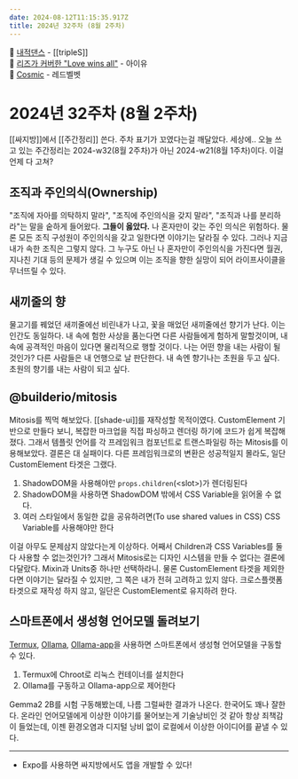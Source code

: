 ```yaml
---
date: 2024-08-12T11:15:35.917Z
title: 2024년 32주차 (8월 2주차)
---
```


🎵 [내적댄스](https://www.youtube.com/watch?v=9bfWvaQskLU) - [[tripleS]]   
🎵 [리즈가 커버한 "Love wins all"](https://www.youtube.com/watch?v=14EVkqMkNEo) - 아이유    
🎵 [Cosmic](https://www.youtube.com/watch?v=ycZ0sHLLEJA) - 레드벨벳

# 2024년 32주차 (8월 2주차)

[[싸지방]]에서 [[주간정리]] 쓴다. 주차 표기가 꼬였다는걸 깨달았다. 세상에.. 오늘 쓰고 있는 주간정리는 2024-w32(8월 2주차)가 아닌 2024-w21(8월 1주차)이다. 이걸 언제 다 고쳐?

## 조직과 주인의식(Ownership)

"조직에 자아를 의탁하지 말라", "조직에 주인의식을 갖지 말라", "조직과 나를 분리하라"는 말을 숱하게 들어왔다. **그들이 옳았다.** 나 혼자만이 갖는 주인 의식은 위험하다. 물론 모든 조직 구성원이 주인의식을 갖고 일한다면 이야기는 달라질 수 있다. 그러나 지금 내가 속한 조직은 그렇지 않다. 그 누구도 아닌 나 혼자만이 주인의식을 가진다면 월권, 지나친 기대 등의 문제가 생길 수 있으며 이는 조직을 향한 실망이 되어 라이프사이클을 무너뜨릴 수 있다.

## 새끼줄의 향

물고기를 꿰었던 새끼줄에선 비린내가 나고, 꽃을 매었던 새끼줄에선 향기가 난다. 이는 인간도 동일하다. 내 속에 험한 사상을 품는다면 다른 사람들에게 험하게 말할것이며, 내 속에 공격적인 마음이 있다면 물리적으로 행할 것이다. 나는 어떤 향을 내는 사람이 될 것인가? 다른 사람들은 내 언행으로 날 판단한다. 내 속엔 향기나는 초원을 두고 싶다. 초원의 향기를 내는 사람이 되고 싶다.

## @builderio/mitosis

Mitosis를 찍먹 해보았다. [[shade-ui]]를 재작성할 목적이였다. CustomElement 기반으로 만들다 보니, 복잡한 마크업을 직접 파싱하고 렌더링 하기에 코드가 쉽게 복잡해졌다. 그래서 템플릿 언어를 각 프레임워크 컴포넌트로 트랜스파일링 하는 Mitosis를 이용해보았다. 결론은 대 실패이다. 다른 프레임워크로의 변환은 성공적일지 몰라도, 일단 CustomElement 타겟은 그랬다.

1. ShadowDOM을 사용해야만 `props.children`(&lt;slot&gt;)가 렌더링된다
2. ShadowDOM을 사용하면 ShadowDOM 밖에서 CSS Variable을 읽어올 수 없다.
3. 여러 스타일에서 동일한 값을 공유하려면(To use shared values in CSS) CSS Variable를 사용해야만 한다

이걸 아무도 문제삼지 않았다는게 이상하다. 어째서 Children과 CSS Variables를 둘 다 사용할 수 없는것인가? 그래서 Mitosis로는 디자인 시스템을 만들 수 없다는 결론에 다달랐다. Mixin과 Units중 하나만 선택하라니. 물론 CustomElement 타겟을 제외한다면 이야기는 달라질 수 있지만, 그 쪽은 내가 전혀 고려하고 있지 않다. 크로스플랫폼 타겟으로 재작성 하지 않고, 일단은 CustomElement로 유지하려 한다.

## 스마트폰에서 생성형 언어모델 돌려보기

[Termux](https://termux.dev), [Ollama](https://ollama.com), [Ollama-app](https://github.com/JHubi1/ollama-app)을 사용하면 스마트폰에서 생성형 언어모델을 구동할 수 있다.

1. Termux에 Chroot로 리눅스 컨테이너를 설치한다
2. Ollama를 구동하고 Ollama-app으로 제어한다

Gemma2 2B를 시험 구동해봤는데, 나름 그럴싸한 결과가 나온다. 한국어도 꽤나 잘한다. 온라인 언어모델에게 이상한 이야기를 물어보는게 기술낭비인 것 같아 항상 죄책감이 들었는데, 이젠 환경오염과 디지털 낭비 없이 로컬에서 이상한 아이디어를 끝낼 수 있다.

---

- Expo를 사용하면 싸지방에서도 앱을 개발할 수 있다!
